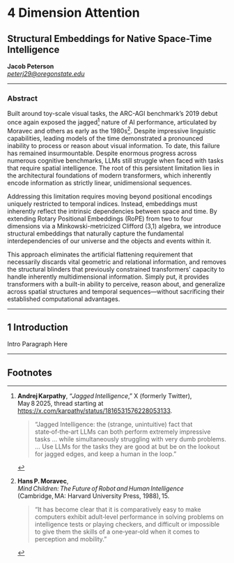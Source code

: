 # 4 Dimension Attention
## Structural Embeddings for Native Space-Time Intelligence
**Jacob Peterson**  
*peterj29@oregonstate.edu*

---

### Abstract

Built around toy-scale visual tasks, the ARC-AGI benchmark’s 2019 debut once again exposed the jagged[^1] nature of AI performance, articulated by Moravec and others as early as the 1980s[^2]. Despite impressive linguistic capabilities, leading models of the time demonstrated a pronounced inability to process or reason about visual information. To date, this failure has remained insurmountable. Despite enormous progress across numerous cognitive benchmarks, LLMs still struggle when faced with tasks that require spatial intelligence. The root of this persistent limitation lies in the architectural foundations of modern transformers, which inherently encode information as strictly linear, unidimensional sequences. 

Addressing this limitation requires moving beyond positional encodings uniquely restricted to temporal indices. Instead, embeddings must inherently reflect the intrinsic dependencies between space and time. By extending Rotary Positional Embeddings (RoPE) from two to four dimensions via a Minkowski-metricized Clifford (3,1) algebra, we introduce structural embeddings that naturally capture the fundamental interdependencies of our universe and the objects and events within it. 

This approach eliminates the artificial flattening requirement that necessarily discards vital geometric and relational information, and removes the structural blinders that previously constrained transformers' capacity to handle inherently multidimensional information. Simply put, it provides transformers with a built-in ability to perceive, reason about, and generalize across spatial structures and temporal sequences—without sacrificing their established computational advantages.

---

## 1 Introduction

Intro Paragraph Here

---

## Footnotes

[^1]: **Andrej Karpathy**, “*Jagged Intelligence*,” X (formerly Twitter), May 8 2025, thread starting at <https://x.com/karpathy/status/1816531576228053133>.  
     > “Jagged Intelligence: the (strange, unintuitive) fact that state‑of‑the‑art LLMs can both perform extremely impressive tasks … while simultaneously struggling with very dumb problems. … Use LLMs for the tasks they are good at but be on the lookout for jagged edges, and keep a human in the loop.”

[^2]: **Hans P. Moravec**, *Mind Children: The Future of Robot and Human Intelligence* (Cambridge, MA: Harvard University Press, 1988), 15.  
     > “It has become clear that it is comparatively easy to make computers exhibit adult‑level performance in solving problems on intelligence tests or playing checkers, and difficult or impossible to give them the skills of a one‑year‑old when it comes to perception and mobility.”

